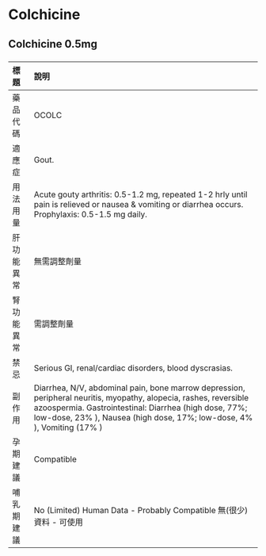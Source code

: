 # Colchicine

## Colchicine 0.5mg

##### 

| 標題       | 說明                                                                                                                                                                                                                                                 |
|:-----------|:-----------------------------------------------------------------------------------------------------------------------------------------------------------------------------------------------------------------------------------------------------|
| 藥品代碼   | OCOLC                                                                                                                                                                                                                                                |
| 適應症     | Gout.                                                                                                                                                                                                                                                |
| 用法用量   | Acute gouty arthritis: 0.5-1.2 mg, repeated 1-2 hrly until pain is relieved or nausea & vomiting or diarrhea occurs. Prophylaxis: 0.5-1.5 mg daily.                                                                                                  |
| 肝功能異常 | 無需調整劑量                                                                                                                                                                                                                                         |
| 腎功能異常 | 需調整劑量                                                                                                                                                                                                                                           |
| 禁忌       | Serious GI, renal/cardiac disorders, blood dyscrasias.                                                                                                                                                                                               |
| 副作用     | Diarrhea, N/V, abdominal pain, bone marrow depression, peripheral neuritis, myopathy, alopecia, rashes, reversible azoospermia. Gastrointestinal: Diarrhea (high dose, 77%; low-dose, 23% ), Nausea (high dose, 17%; low-dose, 4% ), Vomiting (17% ) |
| 孕期建議   | Compatible                                                                                                                                                                                                                                           |
| 哺乳期建議 | No (Limited) Human Data - Probably Compatible 無(很少)資料 - 可使用                                                                                                                                                                                  |

